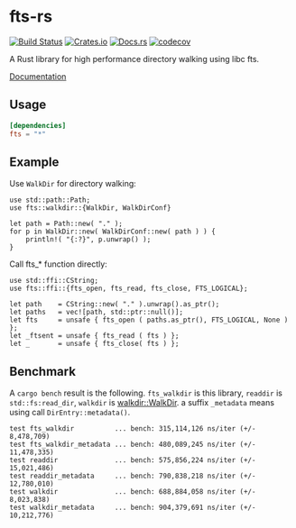 # fts-rs

[![Build Status](https://travis-ci.org/dalance/fts-rs.svg?branch=master)](https://travis-ci.org/dalance/fts-rs)
[![Crates.io](https://img.shields.io/crates/v/fts.svg)](https://crates.io/crates/fts)
[![Docs.rs](https://docs.rs/fts/badge.svg)](https://docs.rs/fts)
[![codecov](https://codecov.io/gh/dalance/fts-rs/branch/master/graph/badge.svg)](https://codecov.io/gh/dalance/fts-rs)

A Rust library for high performance directory walking using libc fts.

[Documentation](https://docs.rs/fts-rs)

## Usage

```Cargo.toml
[dependencies]
fts = "*"
```

## Example

Use `WalkDir` for directory walking:

```rust,no_run
use std::path::Path;
use fts::walkdir::{WalkDir, WalkDirConf}

let path = Path::new( "." );
for p in WalkDir::new( WalkDirConf::new( path ) ) {
    println!( "{:?}", p.unwrap() );
}
```

Call fts_* function directly:

```rust,no_run
use std::ffi::CString;
use fts::ffi::{fts_open, fts_read, fts_close, FTS_LOGICAL};

let path    = CString::new( "." ).unwrap().as_ptr();
let paths   = vec![path, std::ptr::null()];
let fts     = unsafe { fts_open ( paths.as_ptr(), FTS_LOGICAL, None ) };
let _ftsent = unsafe { fts_read ( fts ) };
let _       = unsafe { fts_close( fts ) };
```

## Benchmark

A `cargo bench` result is the following.
`fts_walkdir` is this library, `readdir` is `std::fs:read_dir`, `walkdir` is [walkdir::WalkDir](https://github.com/BurntSushi/walkdir).
a suffix `_metadata` means using call `DirEntry::metadata()`.

```
test fts_walkdir          ... bench: 315,114,126 ns/iter (+/- 8,478,709)
test fts_walkdir_metadata ... bench: 480,089,245 ns/iter (+/- 11,478,335)
test readdir              ... bench: 575,856,224 ns/iter (+/- 15,021,486)
test readdir_metadata     ... bench: 790,838,218 ns/iter (+/- 12,780,010)
test walkdir              ... bench: 688,884,058 ns/iter (+/- 8,023,838)
test walkdir_metadata     ... bench: 904,379,691 ns/iter (+/- 10,212,776)
```

